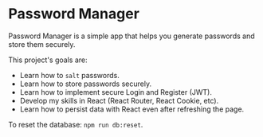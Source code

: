# Password Manager

Password Manager is a simple app that helps you generate passwords and store them securely.

This project's goals are:
- Learn how to `salt` passwords.
- Learn how to store passwords securely.
- Learn how to implement secure Login and Register (JWT).
- Develop my skills in React (React Router, React Cookie, etc).
- Learn how to persist data with React even after refreshing the page.

To reset the database: `npm run db:reset`.